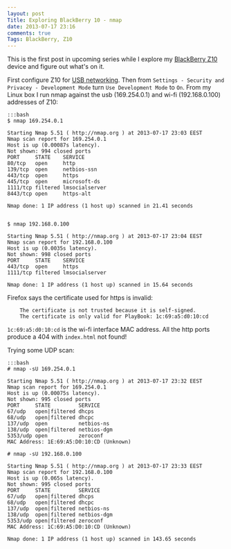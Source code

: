 ```yaml
---
layout: post
Title: Exploring BlackBerry 10 - nmap
date: 2013-07-17 23:16
comments: true
Tags: BlackBerry, Z10
---
```


This is the first post in upcoming series while I explore my
[BlackBerry Z10](http://amzn.to/12y4ewJ) device and figure out what's on it.

First configure Z10 for
[USB networking](/blog/2013/07/17/tip-how-to-enable-usb-networking-between-blackberry-z10-and-red-hat-enterprise-linux-6/).
Then from `Settings - Security and Privacey - Development Mode` turn 
`Use Development Mode` to `On`.
From my Linux box I run nmap against the usb (169.254.0.1) and
wi-fi (192.168.0.100) addresses of Z10:

    :::bash
    $ nmap 169.254.0.1
    
    Starting Nmap 5.51 ( http://nmap.org ) at 2013-07-17 23:03 EEST
    Nmap scan report for 169.254.0.1
    Host is up (0.00087s latency).
    Not shown: 994 closed ports
    PORT     STATE    SERVICE
    80/tcp   open     http
    139/tcp  open     netbios-ssn
    443/tcp  open     https
    445/tcp  open     microsoft-ds
    1111/tcp filtered lmsocialserver
    8443/tcp open     https-alt
    
    Nmap done: 1 IP address (1 host up) scanned in 21.41 seconds
    
    
    $ nmap 192.168.0.100
    
    Starting Nmap 5.51 ( http://nmap.org ) at 2013-07-17 23:04 EEST
    Nmap scan report for 192.168.0.100
    Host is up (0.0035s latency).
    Not shown: 998 closed ports
    PORT     STATE    SERVICE
    443/tcp  open     https
    1111/tcp filtered lmsocialserver
    
    Nmap done: 1 IP address (1 host up) scanned in 15.64 seconds


Firefox says the certificate used for https is invalid:

        The certificate is not trusted because it is self-signed.
        The certificate is only valid for PlayBook: 1c:69:a5:d0:10:cd

`1c:69:a5:d0:10:cd` is the wi-fi interface MAC address.
All the http ports produce a 404 with `index.html` not found!

Trying some UDP scan:

    :::bash
    # nmap -sU 169.254.0.1
    
    Starting Nmap 5.51 ( http://nmap.org ) at 2013-07-17 23:32 EEST
    Nmap scan report for 169.254.0.1
    Host is up (0.00075s latency).
    Not shown: 995 closed ports
    PORT     STATE         SERVICE
    67/udp   open|filtered dhcps
    68/udp   open|filtered dhcpc
    137/udp  open          netbios-ns
    138/udp  open|filtered netbios-dgm
    5353/udp open          zeroconf
    MAC Address: 1E:69:A5:D0:10:CD (Unknown)
    
    # nmap -sU 192.168.0.100
    
    Starting Nmap 5.51 ( http://nmap.org ) at 2013-07-17 23:33 EEST
    Nmap scan report for 192.168.0.100
    Host is up (0.065s latency).
    Not shown: 995 closed ports
    PORT     STATE         SERVICE
    67/udp   open|filtered dhcps
    68/udp   open|filtered dhcpc
    137/udp  open|filtered netbios-ns
    138/udp  open|filtered netbios-dgm
    5353/udp open|filtered zeroconf
    MAC Address: 1C:69:A5:D0:10:CD (Unknown)
    
    Nmap done: 1 IP address (1 host up) scanned in 143.65 seconds
